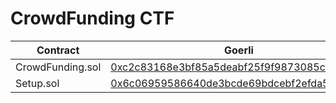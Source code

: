 # CrowdFunding CTF


| Contract               | Goerli                                                                                                                       |
| ---------------------- | ---------------------------------------------------------------------------------------------------------------------------- |
| CrowdFunding.sol       | [0xc2c83168e3bf85a5deabf25f9f9873085c201c79](https://goerli.etherscan.io/address/0xc2c83168e3bf85a5deabf25f9f9873085c201c79) |
| Setup.sol              | [0x6c06959586640de3bcde69bdcebf2efda5d3983b](https://goerli.etherscan.io/address/0x6c06959586640de3bcde69bdcebf2efda5d3983b) |
